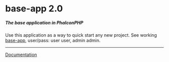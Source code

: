 # base-app 2.0

##### The base application in PhalconPHP
Use this application as a way to quick start any new project. See working [base-app](http://base-app.mruz.me), user/pass: user user, admin admin.
***
[Documentation](http://base-app.mruz.me/doc)
